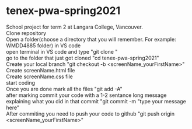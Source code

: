 # tenex-pwa-spring2021
School project for term 2 at Langara College, Vancouver.
<br>
Clone repository<br>
Open a folder(choose a directory that you will remember. For example: WMDD4885 folder) in VS code<br>
open terminal in VS code and type "git clone <link to repo>"<br>
go to the folder that just got cloned "cd tenex-pwa-spring2021"<br>
Create your local branch "git checkout -b <screenName_yourFirstName>"<br>
Create screenName.html file<br>
Create screenName.css file<br>
start coding<br>
Once you are done mark all the files "git add -A"<br>
after marking commit your code with a 1-2 sentance long message explaining what you did in that commit "git commit -m "type your message here"<br>
After commiting you need to push your code to github "git push origin <screenName_yourFirstName>"
